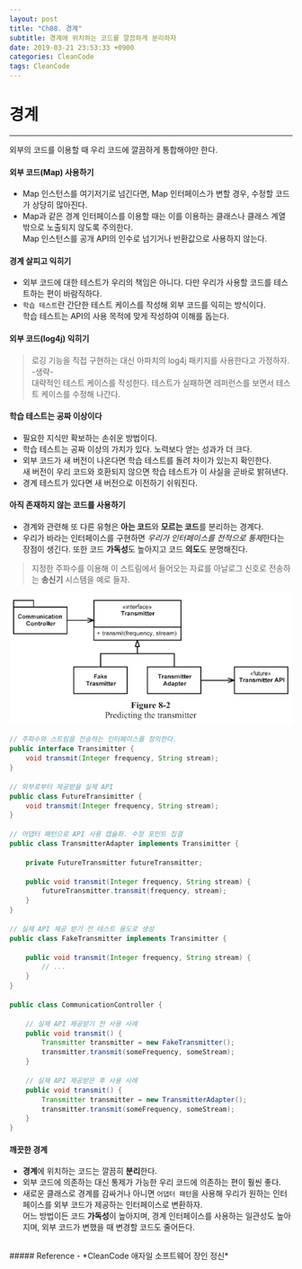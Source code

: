 ```yaml
---
layout: post
title: "Ch08. 경계"
subtitle: 경계에 위치하는 코드를 깔끔하게 분리하자
date: 2019-03-21 23:53:33 +0900
categories: CleanCode
tags: CleanCode
---
```


# 경계
---

외부의 코드를 이용할 때 우리 코드에 깔끔하게 통합해야만 한다.

#### 외부 코드(Map) 사용하기
- Map 인스턴스를 여기저기로 넘긴다면, Map 인터페이스가 변할 경우, 수정할 코드가 상당히 많아진다.
- Map과 같은 경계 인터페이스를 이용할 때는 이를 이용하는 클래스나 클래스 계열 밖으로 노출되지 않도록 주의한다.  
Map 인스턴스를 공개 API의 인수로 넘기거나 반환값으로 사용하지 않는다.

#### 경계 살피고 익히기
- 외부 코드에 대한 테스트가 우리의 책임은 아니다. 다만 우리가 사용할 코드를 테스트하는 편이 바람직하다.
- `학습 테스트`란 간단한 테스트 케이스를 작성해 외부 코드를 익히는 방식이다.  
학습 테스트는 API의 사용 목적에 맞게 작성하여 이해를 돕는다.

#### 외부 코드(log4j) 익히기
> 로깅 기능을 직접 구현하는 대신 아파치의 log4j 패키지를 사용한다고 가정하자. -생략-  
대략적인 테스트 케이스를 작성한다. 테스트가 실패하면 레퍼런스를 보면서 테스트 케이스를 수정해 나간다.

#### 학습 테스트는 공짜 이상이다
- 필요한 지식만 확보하는 손쉬운 방법이다.
- 학습 테스트는 공짜 이상의 가치가 있다. 노력보다 얻는 성과가 더 크다.
- 외부 코드가 새 버전이 나온다면 학습 테스트를 돌려 차이가 있는지 확인한다.  
새 버전이 우리 코드와 호환되지 않으면 학습 테스트가 이 사실을 곧바로 밝혀낸다.
- 경계 테스트가 있다면 새 버전으로 이전하기 쉬워진다.

#### 아직 존재하지 않는 코드를 사용하기
- 경계와 관련해 또 다른 유형은 **아는 코드**와 **모르는 코드**를 분리하는 경계다.
- 우리가 바라는 인터페이스를 구현하면 *우리가 인터페이스를 전적으로 통제*한다는 장점이 생긴다. 
또한 코드 **가독성**도 높아지고 코드 **의도**도 분명해진다.

> 지정한 주파수를 이용해 이 스트림에서 들어오는 자료를 아날로그 신호로 전송하는 **송신기** 시스템을 예로 들자.

![Figure 8.2](/img/clean-code/figure-8.2.png)

```java
// 주파수와 스트림을 전송하는 인터페이스를 정의한다.
public interface Transimitter {
    void transmit(Integer frequency, String stream);
}

// 외부로부터 제공받을 실제 API
public class FutureTransimitter {
    void transmit(Integer frequency, String stream);
}

// 어댑터 패턴으로 API 사용 캡슐화. 수정 포인트 집결
public class TransmitterAdapter implements Transimitter {
    
    private FutureTransmitter futureTransmitter;
    
    public void transmit(Integer frequency, String stream) {
        futureTransmitter.transmit(frequency, stream);
    }
}

// 실제 API 제공 받기 전 테스트 용도로 생성
public class FakeTransmitter implements Transimitter {
    
    public void transmit(Integer frequency, String stream) {
        // ...
    }
}

public class CommunicationController {
    
    // 실제 API 제공받기 전 사용 사례
    public void transmit() {
        Transmitter transmitter = new FakeTransmitter();
        transmitter.transmit(someFrequency, someStream);
    }

    // 실제 API 제공받은 후 사용 사례
    public void transmit() {
        Transmitter transmitter = new TransmitterAdapter();
        transmitter.transmit(someFrequency, someStream);
    }
}
```

#### 깨끗한 경계
- **경계**에 위치하는 코드는 깔끔히 **분리**한다.
- 외부 코드에 의존하는 대신 통제가 가능한 우리 코드에 의존하는 편이 훨씬 좋다.
- 새로운 클래스로 경계를 감싸거나 아니면 `어댑터 패턴`을 사용해 우리가 원하는 인터페이스를 외부 코드가 제공하는 인터페이스로 변환하자.  
어느 방법이든 코드 **가독성**이 높아지며, 경계 인터페이스를 사용하는 일관성도 높아지며, 외부 코드가 변했을 때 변경할 코드도 줄어든다.

<br>
##### Reference
- *CleanCode 애자일 소프트웨어 장인 정신*
